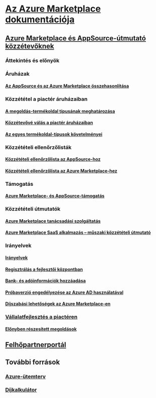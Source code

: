 # [Az Azure Marketplace dokumentációja](index.md)  

## [Azure Marketplace és AppSource-útmutató közzétevőknek](./marketplace-publishers-guide.md)  
### Áttekintés és előnyök  
### Áruházak  
#### [Az AppSource és az Azure Marketplace összehasonlítása](./comparing-appsource-azure-marketplace.md)  

### Közzététel a piactér áruházaiban  
#### [A megoldás-termékoldal típusának meghatározása](./determine-your-listing-type.md)  
#### [Közzétevővé válás a piactér áruházaiban](./become-publisher.md)  
#### [Az egyes termékoldal-típusok követelményei](./listing-type-requirements.md) 

### Közzétételi ellenőrzőlisták  
#### [Közzétételi ellenőrzőlista az AppSource-hoz](./publishing-checklist-appsource.md)  
#### [Közzétételi ellenőrzőlista az Azure Marketplace-hez](./publishing-checklist-azure-marketplace.md)  

### Támogatás  
#### [Azure Marketplace- és AppSource-támogatás](./support-azure-marketplace.md)  

### Közzétételi útmutatók  
#### [Azure Marketplace tanácsadási szolgáltatás](consulting-services.md)  
#### [Azure Marketplace SaaS alkalmazás – műszaki közzétételi útmutató](marketplace-saas-applications-technical-publishing-guide.md) 

### Irányelvek  
#### [Irányelvek](./guidelines.md)  
#### [Regisztrálás a fejlesztői központban](./register-dev-center.md)  
#### [Bank- és adóinformációk hozzáadása](./add-bank-tax-info.md)  
#### [Próbaverzió engedélyezése az Azure AD használatával](./enable-trial-using-azure-ad.md)  
#### [Díjszabási lehetőségek az Azure Marketplace-en](./billing-options-azure-marketplace.md)  

### [Vállalatfejlesztés a piactéren](./grow-your-business-with-azure-marketplace.md)  
#### [Előnyben részesített megoldások](./preferred-solutions.md) 

## [Felhőpartnerportál](./cloud-partner-portal/cloud-partner-portal-what-is-the-cloud-partner-portal.md)  

## További források  
### [Azure-ütemterv](https://azure.microsoft.com/roadmap/)  
### [Díjkalkulátor](https://azure.microsoft.com/pricing/calculator/)  
